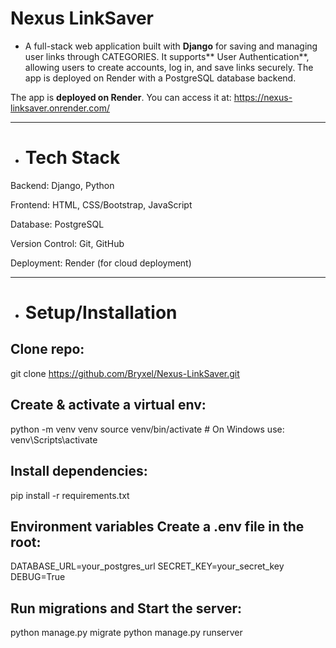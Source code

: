 # Nexus LinkSaver
- A full-stack web application built with **Django** for saving and managing user links through CATEGORIES. 
It supports** User Authentication**, allowing users to create accounts, log in, and save links securely. 
The app is deployed on Render with a PostgreSQL database backend.

The app is **deployed on Render**. You can access it at:
https://nexus-linksaver.onrender.com/

---
- # Tech Stack

Backend: Django, Python

Frontend: HTML, CSS/Bootstrap, JavaScript

Database: PostgreSQL

Version Control: Git, GitHub

Deployment: Render (for cloud deployment)

---
- # Setup/Installation

Clone repo:
---
  git clone https://github.com/Bryxel/Nexus-LinkSaver.git

Create & activate a virtual env:
---
  python -m venv venv
  source venv/bin/activate  # On Windows use: venv\Scripts\activate

Install dependencies:
---
  pip install -r requirements.txt

Environment variables Create a .env file in the root:
---
  DATABASE_URL=your_postgres_url
  SECRET_KEY=your_secret_key
  DEBUG=True

Run migrations and Start the server:
---
  python manage.py migrate
  python manage.py runserver







